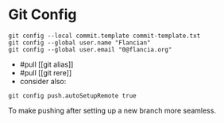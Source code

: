 # Git Config

```
git config --local commit.template commit-template.txt
git config --global user.name "Flancian"
git config --global user.email "0@flancia.org"
```
- #pull [[git alias]]
- #pull [[git rere]]
- consider also:

```
git config push.autoSetupRemote true
```

To make pushing after setting up a new branch more seamless.
